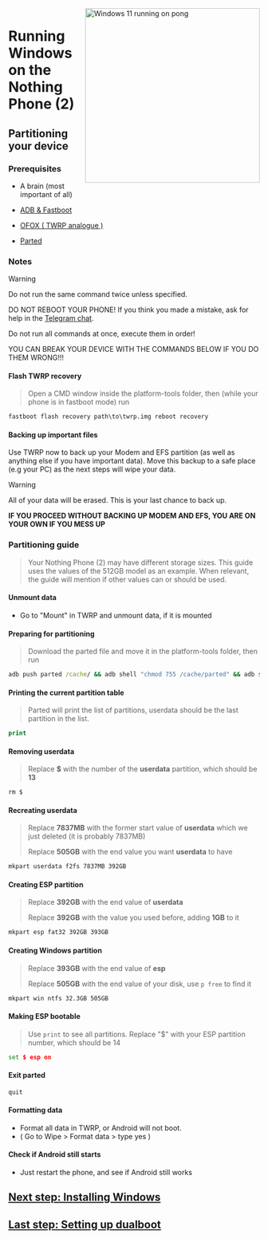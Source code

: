 <img align="right" src="https://github.com/n00b69/govro150/blob/main/pong.png" width="350" alt="Windows 11 running on pong">

# Running Windows on the Nothing Phone (2)

## Partitioning your device

### Prerequisites
- A brain (most important of all)

- [ADB & Fastboot](https://developer.android.com/studio/releases/platform-tools)
  
- [OFOX ( TWRP analogue )](https://dl.orangefox.download/65cb8503a53316f6742da34b)

- [Parted](https://github.com/n00b69/woa-polaris/releases/download/Files/parted)

### Notes
> [!WARNING]  
> Do not run the same command twice unless specified.
> 
> DO NOT REBOOT YOUR PHONE! If you think you made a mistake, ask for help in the [Telegram chat](https://t.me/woa_pong).
> 
> Do not run all commands at once, execute them in order!
>
> YOU CAN BREAK YOUR DEVICE WITH THE COMMANDS BELOW IF YOU DO THEM WRONG!!!

#### Flash TWRP recovery
> Open a CMD window inside the platform-tools folder, then (while your phone is in fastboot mode) run
```cmd
fastboot flash recovery path\to\twrp.img reboot recovery
```

#### Backing up important files
Use TWRP now to back up your Modem and EFS partition (as well as anything else if you have important data). Move this backup to a safe place (e.g your PC) as the next steps will wipe your data.

> [!Warning]
> All of your data will be erased. This is your last chance to back up.
> 
> **IF YOU PROCEED WITHOUT BACKING UP MODEM AND EFS, YOU ARE ON YOUR OWN IF YOU MESS UP**

### Partitioning guide
> Your Nothing Phone (2) may have different storage sizes. This guide uses the values of the 512GB model as an example. When relevant, the guide will mention if other values can or should be used.

#### Unmount data
- Go to "Mount" in TWRP and unmount data, if it is mounted

#### Preparing for partitioning
> Download the parted file and move it in the platform-tools folder, then run
```cmd
adb push parted /cache/ && adb shell "chmod 755 /cache/parted" && adb shell /cache/parted /dev/block/sda
```

#### Printing the current partition table
> Parted will print the list of partitions, userdata should be the last partition in the list.
```cmd
print
```

#### Removing userdata
> Replace **$** with the number of the **userdata** partition, which should be **13**
```cmd
rm $
```

#### Recreating userdata
> Replace **7837MB** with the former start value of **userdata** which we just deleted (it is probably 7837MB)
>
> Replace **505GB** with the end value you want **userdata** to have 
```cmd
mkpart userdata f2fs 7837MB 392GB
```

#### Creating ESP partition
> Replace **392GB** with the end value of **userdata**
>
> Replace **392GB** with the value you used before, adding **1GB** to it
```cmd
mkpart esp fat32 392GB 393GB
```

#### Creating Windows partition
> Replace **393GB** with the end value of **esp**
>
> Replace **505GB** with the end value of your disk, use `p free` to find it
```cmd
mkpart win ntfs 32.3GB 505GB
```

#### Making ESP bootable
> Use `print` to see all partitions. Replace "$" with your ESP partition number, which should be 14
```cmd
set $ esp on
```

#### Exit parted
```cmd
quit
```

#### Formatting data
- Format all data in TWRP, or Android will not boot.
- ( Go to Wipe > Format data > type yes )

#### Check if Android still starts
- Just restart the phone, and see if Android still works


## [Next step: Installing Windows](https://github.com/Project-Silicium/WoA-Guides/blob/main/Mu-Qcom/OS/Windows/Win.md#installing-step-3)
## [Last step: Setting up dualboot]()





















